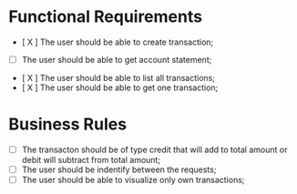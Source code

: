 # Functional Requirements

- [ X ] The user should be able to create transaction;
- [  ] The user should be able to get account statement;
- [ X ] The user should be able to list all transactions;
- [ X ] The user should be able to get one transaction;

# Business Rules

- [ ] The transacton should be of type  credit that will add to total amount or debit will subtract from total amount;
- [ ] The user should be indentify between the requests;
- [ ] The user should be able to visualize only own transactions;